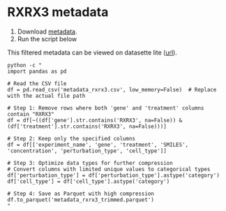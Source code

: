 # RXRX3 metadata

1. Download [metadata](https://s3.wasabisys.com/rxrx3-blinded/metadata.zip?AWSAccessKeyId=K4U6TQIYNAQX7Y34W6CS&Signature=N9kR2cz8J%2FJv8BEwqi7gtF8uPmg%3D&Expires=1730385862&u=f462c00159cf940908a0f565731b4ad8).
2. Run the script below

This filtered metadata can be viewed on datasette lite ([url](https://lite.datasette.io/?parquet=https%3A%2F%2Fraw.githubusercontent.com%2Fshntnu%2Frxrx3%2Frefs%2Fheads%2Fmain%2Fmetadata_rxrx3_trimmed.parquet)).

```
python -c "
import pandas as pd

# Read the CSV file
df = pd.read_csv('metadata_rxrx3.csv', low_memory=False)  # Replace with the actual file path

# Step 1: Remove rows where both 'gene' and 'treatment' columns contain "RXRX3"
df = df[~((df['gene'].str.contains('RXRX3', na=False)) & (df['treatment'].str.contains('RXRX3', na=False)))]

# Step 2: Keep only the specified columns
df = df[['experiment_name', 'gene', 'treatment', 'SMILES', 'concentration', 'perturbation_type', 'cell_type']]

# Step 3: Optimize data types for further compression
# Convert columns with limited unique values to categorical types
df['perturbation_type'] = df['perturbation_type'].astype('category')
df['cell_type'] = df['cell_type'].astype('category')

# Step 4: Save as Parquet with high compression
df.to_parquet('metadata_rxrx3_trimmed.parquet')
"
```
